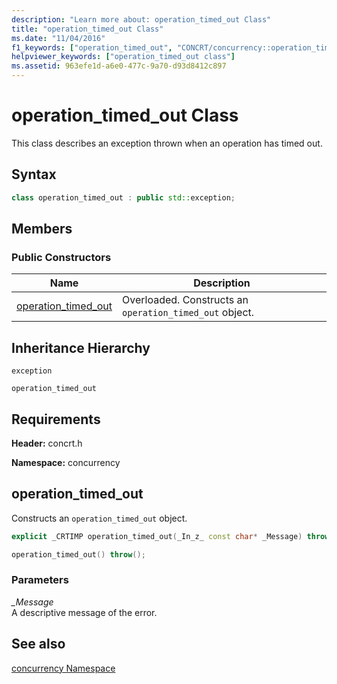 ```yaml
---
description: "Learn more about: operation_timed_out Class"
title: "operation_timed_out Class"
ms.date: "11/04/2016"
f1_keywords: ["operation_timed_out", "CONCRT/concurrency::operation_timed_out", "CONCRT/concurrency::operation_timed_out::operation_timed_out"]
helpviewer_keywords: ["operation_timed_out class"]
ms.assetid: 963efe1d-a6e0-477c-9a70-d93d8412c897
---
```

# operation_timed_out Class

This class describes an exception thrown when an operation has timed out.

## Syntax

```cpp
class operation_timed_out : public std::exception;
```

## Members

### Public Constructors

|Name|Description|
|----------|-----------------|
|[operation_timed_out](#ctor)|Overloaded. Constructs an `operation_timed_out` object.|

## Inheritance Hierarchy

`exception`

`operation_timed_out`

## Requirements

**Header:** concrt.h

**Namespace:** concurrency

## <a name="ctor"></a> operation_timed_out

Constructs an `operation_timed_out` object.

```cpp
explicit _CRTIMP operation_timed_out(_In_z_ const char* _Message) throw();

operation_timed_out() throw();
```

### Parameters

*_Message*<br/>
A descriptive message of the error.

## See also

[concurrency Namespace](concurrency-namespace.md)
